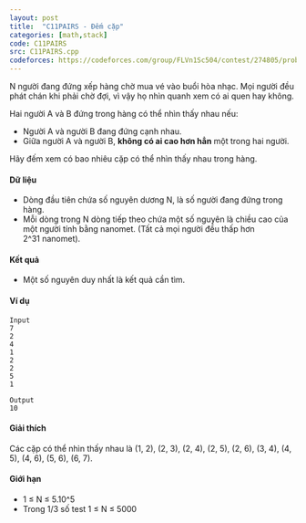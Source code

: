 ```yaml
---
layout: post
title:  "C11PAIRS - Đếm cặp"
categories: [math,stack]
code: C11PAIRS
src: C11PAIRS.cpp
codeforces: https://codeforces.com/group/FLVn1Sc504/contest/274805/problem/F
---
```



N người đang đứng xếp hàng chờ mua vé vào buổi hòa nhạc. Mọi người đều phát chán khi phải chờ đợi, vì vậy họ nhìn quanh xem có ai quen hay không.

Hai người A và B đứng trong hàng có thể nhìn thấy nhau nếu:

+ Người A và người B đang đứng cạnh nhau.
+ Giữa người A và người B, **không có ai cao hơn hẳn** một trong hai người.

Hãy đếm xem có bao nhiêu cặp có thể nhìn thấy nhau trong hàng.

#### Dữ liệu

+ Dòng đầu tiên chứa số nguyên dương N, là số người đang đứng trong hàng.
+ Mỗi dòng trong N dòng tiếp theo chứa một số nguyên là chiều cao của một người tính bằng nanomet. (Tất cả mọi người đều thấp hơn 2^31 nanomet).

#### Kết quả

+ Một số nguyên duy nhất là kết quả cần tìm.

#### Ví dụ

```
Input  
7  
2  
4  
1  
2  
2  
5  
1 
```

```
Output  
10
```

#### Giải thích

Các cặp có thể nhìn thấy nhau là (1, 2), (2, 3), (2, 4), (2, 5), (2, 6), (3, 4), (4, 5), (4, 6), (5, 6), (6, 7).

#### Giới hạn

+ 1 ≤ N ≤ 5.10^5
+ Trong 1/3 số test 1 ≤ N ≤ 5000

<!--more-->

